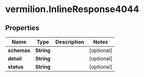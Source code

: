 # vermilion.InlineResponse4044

## Properties

Name | Type | Description | Notes
------------ | ------------- | ------------- | -------------
**schemas** | **String** |  | [optional] 
**detail** | **String** |  | [optional] 
**status** | **String** |  | [optional] 


